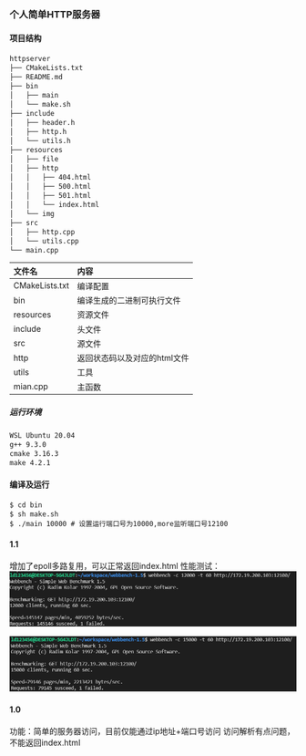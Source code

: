 ### 个人简单HTTP服务器

#### 项目结构

```
httpserver
├── CMakeLists.txt
├── README.md
├── bin
│   ├── main
│   └── make.sh
├── include
│   ├── header.h
│   ├── http.h
│   └── utils.h
├── resources
│   ├── file
│   ├── http
│   │   ├── 404.html
│   │   ├── 500.html
│   │   ├── 501.html
│   │   └── index.html
│   └── img
├── src
│   ├── http.cpp
│   └── utils.cpp
└── main.cpp
```

|文件名|内容|
|:--|:--|
|CMakeLists.txt|编译配置|
|bin|编译生成的二进制可执行文件|
|resources|资源文件|
|include|头文件|
|src|源文件|
|http|返回状态码以及对应的html文件|
|utils|工具|
|mian.cpp|主函数|


##### 运行环境
```
WSL Ubuntu 20.04
g++ 9.3.0
cmake 3.16.3
make 4.2.1
```

#### 编译及运行
```shell
$ cd bin
$ sh make.sh
$ ./main 10000 # 设置运行端口号为10000,more监听端口号12100
```


#### 1.1
增加了epoll多路复用，可以正常返回index.html
性能测试：
![](https://github.com/foregic/myhttp/blob/main/resources/img/epoll%E6%B5%8B%E8%AF%951.png)

![](https://github.com/foregic/myhttp/blob/main/resources/img/epoll%E6%B5%8B%E8%AF%952.png)

#### 1.0
功能：简单的服务器访问，目前仅能通过ip地址+端口号访问
访问解析有点问题，不能返回index.html

